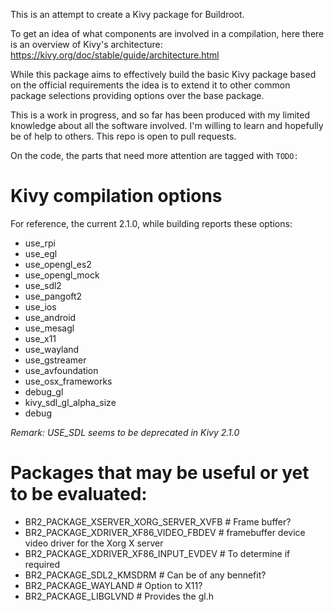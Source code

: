 This is an attempt to create a Kivy package for Buildroot.

To get an idea of what components are involved in a compilation, here there is an overview of Kivy's architecture: https://kivy.org/doc/stable/guide/architecture.html

While this package aims to effectively build the basic Kivy package based on the official requirements the idea is to extend it to other common package selections providing options over the base package.

This is a work in progress, and so far has been produced with my limited knowledge about all the software involved. I'm willing to learn and hopefully be of help to others. This repo is open to pull requests.

On the code, the parts that need more attention are tagged with `TODO:`


# Kivy compilation options

For reference, the current 2.1.0, while building reports these options:

 * use_rpi
 * use_egl
 * use_opengl_es2
 * use_opengl_mock
 * use_sdl2
 * use_pangoft2
 * use_ios
 * use_android
 * use_mesagl
 * use_x11
 * use_wayland
 * use_gstreamer
 * use_avfoundation
 * use_osx_frameworks
 * debug_gl
 * kivy_sdl_gl_alpha_size
 * debug

*Remark: USE_SDL seems to be deprecated in Kivy 2.1.0*


# Packages that may be useful or yet to be evaluated:

* BR2_PACKAGE_XSERVER_XORG_SERVER_XVFB  # Frame buffer?
* BR2_PACKAGE_XDRIVER_XF86_VIDEO_FBDEV  # framebuffer device video driver for the Xorg X server
* BR2_PACKAGE_XDRIVER_XF86_INPUT_EVDEV  # To determine if required
* BR2_PACKAGE_SDL2_KMSDRM  # Can be of any bennefit?
* BR2_PACKAGE_WAYLAND  # Option to X11?
* BR2_PACKAGE_LIBGLVND  # Provides the gl.h
